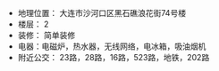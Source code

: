 - 地理位置： 大连市沙河口区黑石礁浪花街74号楼
- 楼层： 2
- 装修： 简单装修
- 电器：电磁炉，热水器，无线网络，电冰箱，吸油烟机
- 附近公交： 23路，28路，16路，523路，地铁，202路
